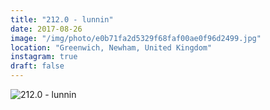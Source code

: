```yaml
---
title: "212.0 - lunnin"
date: 2017-08-26
image: "/img/photo/e0b71fa2d5329f68faf00ae0f96d2499.jpg"
location: "Greenwich, Newham, United Kingdom"
instagram: true
draft: false
---
```


![212.0 - lunnin](/img/photo/e0b71fa2d5329f68faf00ae0f96d2499.jpg)
